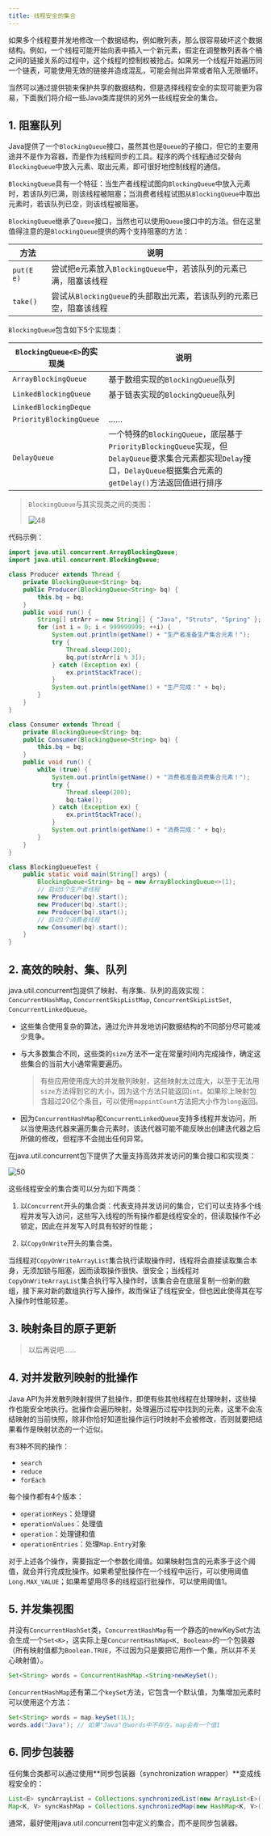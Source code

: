 ```yaml
---
title: 线程安全的集合
---
```


如果多个线程要并发地修改一个数据结构，例如散列表，那么很容易破坏这个数据结构。例如，一个线程可能开始向表中插入一个新元素，假定在调整散列表各个桶之间的链接关系的过程中，这个线程的控制权被抢占。如果另一个线程开始遍历同一个链表，可能使用无效的链接并造成混乱，可能会抛出异常或者陷入无限循环。

当然可以通过提供锁来保护共享的数据结构，但是选择线程安全的实现可能更为容易，下面我们将介绍一些Java类库提供的另外一些线程安全的集合。

## 1. 阻塞队列

Java提供了一个`BlockingQueue`接口，虽然其也是`Queue`的子接口，但它的主要用途并不是作为容器，而是作为线程同步的工具。程序的两个线程通过交替向`BlockingQueue`中放入元素、取出元素，即可很好地控制线程的通信。

`BlockingQueue`具有一个特征：当生产者线程试图向`BlockingQueue`中放入元素时，若该队列已满，则该线程被阻塞；当消费者线程试图从`BlockingQueue`中取出元素时，若该队列已空，则该线程被阻塞。

`BlockingQueue`继承了`Queue`接口，当然也可以使用`Queue`接口中的方法。但在这里值得注意的是`BlockingQueue`提供的两个支持阻塞的方法：

| 方法       | 说明                                                         |
| ---------- | ------------------------------------------------------------ |
| `put(E e)` | 尝试把e元素放入`BlockingQueue`中，若该队列的元素已满，阻塞该线程 |
| `take()`   | 尝试从`BlockingQueue`的头部取出元素，若该队列的元素已空，阻塞该线程 |

`BlockingQueue`包含如下5个实现类：

| `BlockingQueue<E>`的实现类 | 说明                                                         |
| -------------------------- | ------------------------------------------------------------ |
| `ArrayBlockingQueue`       | 基于数组实现的`BlockingQueue`队列                            |
| `LinkedBlockingQueue`      | 基于链表实现的`BlockingQueue`队列                            |
| `LinkedBlockingDeque`      |                                                              |
| `PriorityBlockingQueue`    | ……                                                           |
| `DelayQueue`               | 一个特殊的`BlockingQueue`，底层基于`PriorityBlockingQueue`实现，但`DelayQueue`要求集合元素都实现`Delay`接口，`DelayQueue`根据集合元素的`getDelay()`方法返回值进行排序 |

> `BlockingQueue`与其实现类之间的类图：
>
> ![48](https://figure-bed.chua-n.com/Java/48.png)

代码示例：

```java
import java.util.concurrent.ArrayBlockingQueue;
import java.util.concurrent.BlockingQueue;

class Producer extends Thread {
    private BlockingQueue<String> bq;
    public Producer(BlockingQueue<String> bq) {
        this.bq = bq;
    }
    public void run() {
        String[] strArr = new String[] { "Java", "Struts", "Spring" };
        for (int i = 0; i < 999999999; ++i) {
            System.out.println(getName() + "生产者准备生产集合元素！");
            try {
                Thread.sleep(200);
                bq.put(strArr[i % 3]);
            } catch (Exception ex) {
                ex.printStackTrace();
            }
            System.out.println(getName() + "生产完成：" + bq);
        }
    }
}

class Consumer extends Thread {
    private BlockingQueue<String> bq;
    public Consumer(BlockingQueue<String> bq) {
        this.bq = bq;
    }
    public void run() {
        while (true) {
            System.out.println(getName() + "消费者准备消费集合元素！");
            try {
                Thread.sleep(200);
                bq.take();
            } catch (Exception ex) {
                ex.printStackTrace();
            }
            System.out.println(getName() + "消费完成：" + bq);
        }
    }
}

class BlockingQueueTest {
    public static void main(String[] args) {
        BlockingQueue<String> bq = new ArrayBlockingQueue<>(1);
        // 启动3个生产者线程
        new Producer(bq).start();
        new Producer(bq).start();
        new Producer(bq).start();
        // 启动1个消费者线程
        new Consumer(bq).start();
    }
}
```

## 2. 高效的映射、集、队列

java.util.concurrent包提供了映射、有序集、队列的高效实现：`ConcurrentHashMap`, `ConcurrentSkipListMap`, `ConcurrentSkipListSet`, `ConcurrentLinkedQueue`。

- 这些集合使用复杂的算法，通过允许并发地访问数据结构的不同部分尽可能减少竞争。

- 与大多数集合不同，这些类的`size`方法不一定在常量时间内完成操作，确定这些集合的当前大小通常需要遍历。

    > 有些应用使用庞大的并发散列映射，这些映射太过庞大，以至于无法用`size`方法得到它的大小，因为这个方法只能返回`int`。如果珍上映射包含超过20亿个条目，可以使用`mappintCount`方法把大小作为`long`返回。
    
- 因为`ConcurrentHashMap`和`ConcurrentLinkedQueue`支持多线程并发访问，所以当使用迭代器来遍历集合元素时，该迭代器可能不能反映出创建迭代器之后所做的修改，但程序不会抛出任何异常。

在java.util.concurrent包下提供了大量支持高效并发访问的集合接口和实现类：

![50](https://figure-bed.chua-n.com/Java/50.png)

这些线程安全的集合类可以分为如下两类：

1. 以`Concurrent`开头的集合类：代表支持并发访问的集合，它们可以支持多个线程并发写入访问，这些写入线程的所有操作都是线程安全的，但读取操作不必锁定，因此在并发写入时具有较好的性能；

2. 以`CopyOnWrite`开头的集合类。

当线程对`CopyOnWriteArrayList`集合执行读取操作时，线程将会直接读取集合本身，无须加锁与阻塞，因而读取操作很快、很安全；当线程对`CopyOnWriteArrayList`集合执行写入操作时，该集合会在底层复制一份新的数组，接下来对新的数组执行写入操作，故而保证了线程安全，但也因此使得其在写入操作时性能较差。

## 3. 映射条目的原子更新

> 以后再说吧......

## 4. 对并发散列映射的批操作

Java API为并发散列映射提供了批操作，即使有些其他线程在处理映射，这些操作也能安全地执行。批操作会遍历映射，处理遍历过程中找到的元素，这里不会冻结映射的当前快照，除非你恰好知道批操作运行时映射不会被修改，否则就要把结果看作是映射状态的一个近似。

有3种不同的操作：

- `search`
- `reduce`
- `forEach`

每个操作都有4个版本：

- `operationKeys`：处理键
- `operationValues`：处理值
- `operation`：处理键和值
- `operationEntries`：处理`Map.Entry`对象

对于上述各个操作，需要指定一个参数化阈值。如果映射包含的元素多于这个阈值，就会并行完成批操作。如果希望批操作在一个线程中运行，可以使用阈值`Long.MAX_VALUE`；如果希望用尽多的线程运行批操作，可以使用阈值1。

## 5. 并发集视图

并没有`ConcurrentHashSet`类，`ConcurrentHashMap`有一个静态的newKeySet方法会生成一个`Set<K>`，这实际上是`ConcurrentHashMap<K, Boolean>`的一个包装器（所有映射值都为`Boolean.TRUE`，不过因为只是要把它用作一个集，所以并不关心映射值）。

```java
Set<String> words = ConcurrentHashMap.<String>newKeySet();
```

`ConcurrentHashMap`还有第二个`keySet`方法，它包含一个默认值，为集增加元素时可以使用这个方法：

```java
Set<String> words = map.keySet(1L);
words.add("Java"); // 如果"Java"在words中不存在，map会有一个值1
```

## 6. 同步包装器

任何集合类都可以通过使用**同步包装器（synchronization wrapper）**变成线程安全的：

```java
List<E> syncArrayList = Collections.synchronizedList(new ArrayList<E>());
Map<K, V> syncHashMap = Collections.synchronizedMap(new HashMap<K, V>());
```

通常，最好使用java.util.concurrent包中定义的集合，而不是同步包装器。